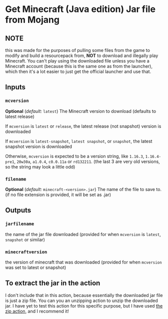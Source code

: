 # Get Minecraft (Java edition) Jar file from Mojang

## NOTE

this was made for the purposes of pulling some files from the game to modify and build a resourcepack from, **NOT** to download and illegally play Minecraft. You can't play using the downloaded file unless you have a Minecraft account (because this is the same one as from the launcher), which then it's a lot easier to just get the official launcher and use that.

## Inputs

### `mcversion`

**Optional** (*default:* `latest`) The Minecraft version to download (defaults to latest release)

If `mcversion` is `latest` or `release`, the latest release (not snapshot) version is downloaded

If `mcversion` is `latest-snapshot`, `latest snapshot`, or `snapshot`, the latest snapshot version is downloaded

Otherwise, `mcversion` is expected to be a version string, like `1.16.3`, `1.16.4-pre1`, `20w30a`, `a1.0.4`, `c0.0.11a` or `rd132211`. (the last 3 are very old versions, so the string may look a little odd)

### `filename`

**Optional** (*default:* `minecraft-<version>.jar`) The name of the file to save to. (if no file extension is provided, it will be set as .jar)

## Outputs

### `jarfilename`

the name of the jar file downloaded (provided for when `mcversion` is `latest`, `snapshot` or similar)

### `minecraftversion`

the version of minecraft that was downloaded (provided for when `mcversion` was set to latest or snapshot)

## To extract the jar in the action

I don't include that in this action, because essentially the downloaded jar file is just a zip file. You can you an unzipping action to unzip the downloaded jar. I have yet to test this action for this specific purpose, but I have used [the zip action](https://github.com/marketplace/actions/create-zip-file), and I recommend it!

